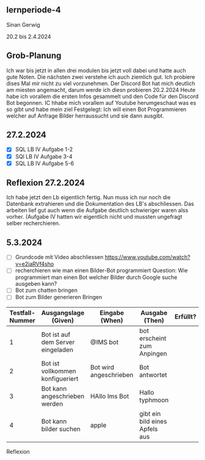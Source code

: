 ## lernperiode-4
Sinan Gerwig

20.2 bis 2.4.2024

## Grob-Planung
Ich war bis jetzt in allen drei modulen bis jetzt voll dabei und hatte auch gute Noten. Die nächsten zwei verstehe ich auch ziemlich gut.
Ich probiere dises Mal mir nicht zu viel vorzunehmen.
Der Discord Bot hat mich deutlich am miesten angemacht, darum werde ich diesn probieren
20.2.2024
Heute habe ich vorallem die ersten Infos gesammelt und den Code für den Discord Bot begonnen. IC hhabe mich vorallem auf Youtube herumgeschaut was es so gibt und habe mein ziel Festgelegt: Ich will einen Bot Programmieren welcher auf Anfrage Bilder herraussucht und sie dann ausgibt.

## 27.2.2024
- [x] SQL LB IV Aufgabe 1-2
- [x] SQl LB IV Aufgabe 3-4
- [x] SQL LB IV Aufgabe 5-6
## Reflexion 27.2.2024
Ich habe jetzt den Lb eigentlich fertig. Nun muss ich nur noch die Datenbank extrahieren und die Dokumentation des LB's abschliessen. Das arbeiten lief gut auch wenn die Aufgabe deutlich schwieriger waren alss vorher. (Aufgabe IV hatten wir eigentlich nicht und mussten ungefragt selber recherchieren.

## 5.3.2024
- [ ] Grundcode mit Video abschliessen https://www.youtube.com/watch?v=e2iaRVf4sho
- [ ] recherchieren wie man einen Bilder-Bot programmiert Question: Wie programmiert man einen Bot welcher Bilder durch Google suche ausgeben kann?
- [ ] Bot zum chatten bringen
- [ ] Bot zum Bilder generieren Bringen

| Testfall-Nummer | Ausgangslage (Given) | Eingabe (When) | Ausgabe (Then) | Erfüllt? |
| -------------- | -------------------- | -------------- | -------------- | -------- |
| 1              |     Bot ist auf dem Server eingeladen   |   @IMS bot   |  bot erscheint zum Anpingen	   |        |
| 2 |    Bot ist vollkommen konfigueriert   |   Bot wird angeschrieben |    Bot antwortet |          |
|  3 |      Bot kann angeschrieben werden |   HAllo Ims Bot             |     Hallo typhmoon  |          |
| 4  | Bot kann bilder suchen | apple      | gibt ein bild eines Apfels aus |  |



Reflexion

